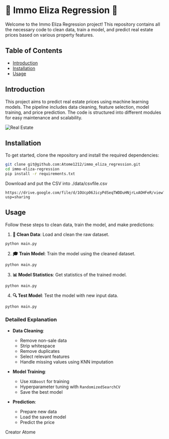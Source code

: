 
# 🏡 Immo Eliza Regression 🏡

Welcome to the Immo Eliza Regression project! This repository contains all the necessary code to clean data, train a model, and predict real estate prices based on various property features. 

## Table of Contents

- [Introduction](#introduction)
- [Installation](#installation)
- [Usage](#usage)

## Introduction

This project aims to predict real estate prices using machine learning models. The pipeline includes data cleaning, feature selection, model training, and price prediction. The code is structured into different modules for easy maintenance and scalability.

![Real Estate](https://miro.medium.com/v2/resize:fit:1000/1*1C3GnoY-FzhqzL0MzTlWyQ.gif)

## Installation

To get started, clone the repository and install the required dependencies:

```bash
git clone git@github.com:Atome1212/immo_eliza_regression.git
cd immo-eliza-regression
pip install -r requirements.txt
```

Download and put the CSV into ./data/csvfile.csv
```
https://drive.google.com/file/d/1OUcp06JicyPdSeqTWDDuHNjrLxAOHFeR/view?usp=sharing
```

## Usage

Follow these steps to clean data, train the model, and make predictions:

1. **🧹 Clean Data**: Load and clean the raw dataset.

```bash
python main.py
```

2. **🎓 Train Model**: Train the model using the cleaned dataset.
   
```bash
python main.py
```

3. **📊 Model Statistics**: Get statistics of the trained model.
   
```bash
python main.py
```

4. **🔍 Test Model**: Test the model with new input data.
   
```bash
python main.py
```

### Detailed Explanation

- **Data Cleaning**: 
   - Remove non-sale data
   - Strip whitespace
   - Remove duplicates
   - Select relevant features
   - Handle missing values using KNN imputation

- **Model Training**:
   - Use `XGBoost` for training
   - Hyperparameter tuning with `RandomizedSearchCV`
   - Save the best model

- **Prediction**:
   - Prepare new data
   - Load the saved model
   - Predict the price

Creator Atome
